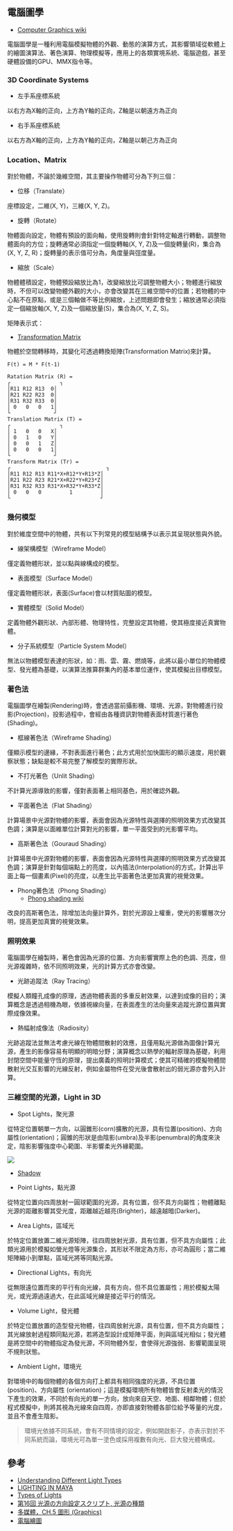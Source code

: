 ## 電腦圖學

+ [Computer Graphics wiki](https://en.wikipedia.org/wiki/Computer_graphics)

電腦圖學是一種利用電腦模擬物體的外觀、動態的演算方式，其影響領域從軟體上的繪圖演算法、著色演算、物理模擬等，應用上的各類實境系統、電腦遊戲，甚至硬體設備的GPU、MMX指令等。

### 3D Coordinate Systems

+ 左手系座標系統

以右方為X軸的正向，上方為Y軸的正向，Z軸是以朝遠方為正向

+ 右手系座標系統

以右方為X軸的正向，上方為Y軸的正向，Z軸是以朝己方為正向

### Location、Matrix

對於物體，不論於幾維空間，其主要操作物體可分為下列三個：

+ 位移（Translate）

座標設定，二維(X, Y)，三維(X, Y, Z)。

+ 旋轉（Rotate）

物體面向設定，物體有預設的面向軸，使用旋轉則會針對特定軸進行轉動，調整物體面向的方位；旋轉通常必須指定一個旋轉軸(X, Y, Z)及一個旋轉量(R)，集合為(X, Y, Z, R)；旋轉量的表示值可分為，角度量與弳度量。

+ 縮放（Scale）

物體體積設定，物體預設縮放比為1，改變縮放比可調整物體大小；物體進行縮放時，不但可以改變物體外觀的大小，亦會改變其在三維空間中的位置；若物體的中心點不在原點，或是三個軸做不等比例縮放，上述問題即會發生；縮放通常必須指定一個縮放軸(X, Y, Z)及一個縮放量(S)，集合為(X, Y, Z, S)。

矩陣表示式：

+ [Transformation Matrix](https://en.wikipedia.org/wiki/Transformation_matrix)

物體於空間轉移時，其變化可透過轉換矩陣(Transformation Matrix)來計算。

```
F(t) = M * F(t-1)

Ratation Matrix (R) =
┌    	         ┐
│R11 R12 R13  0│
│R21 R22 R23  0│
│R31 R32 R33  0│
│ 0   0   0   1│
└              ┘
Translation Matrix (T) =
┌    	         ┐
│ 1   0   0   X│
│ 0   1   0   Y│
│ 0   0   1   Z│
│ 0   0   0   1│
└              ┘
Transform Matrix (Tr) =
┌	                            ┐
│R11 R12 R13 R11*X+R12*Y+R13*Z│
│R21 R22 R23 R21*X+R22*Y+R23*Z│
│R31 R32 R33 R31*X+R32*Y+R33*Z│
│ 0   0   0         1         │
└                             ┘
```

### 幾何模型

對於維度空間中的物體，共有以下列常見的模型結構予以表示其呈現狀態與外貌。

+ 線架構模型（Wireframe Model）

僅定義物體形狀，並以點與線構成的模型。

+ 表面模型（Surface Model）

僅定義物體形狀，表面(Surface)會以材質貼圖的模型。

+ 實體模型（Solid Model）

定義物體外觀形狀、內部形體、物理特性，完整設定其物體，使其極度接近真實物體。

+ 分子系統模型（Particle System Model）

無法以物體模型表達的形狀，如：雨、雲、霧、燃燒等，此將以最小單位的物體模型、發光體為基礎，以演算法推算群集內的基本單位運作，使其模擬出目標模型。

### 著色法

電腦圖學在繪製(Rendering)時，會透過當前攝影機、環境、光源，對物體進行投影(Projection)，投影過程中，會經由各種資訊對物體表面材質進行著色(Shading)。

+ 框線著色法（Wireframe Shading）

僅顯示模型的邊緣，不對表面進行著色；此方式用於加快圖形的顯示速度，用於觀察狀態；缺點是較不易完整了解模型的實際形狀。

+ 不打光著色（Unlit Shading）

不計算光源導致的影響，僅對表面著上相同基色，用於確認外觀。

+ 平面著色法（Flat Shading）

計算場景中光源對物體的影響，表面會因為光源特性與選擇的照明效果方式改變其色調；演算是以面維單位計算對光的影響，單一平面受到的光影響平均。

+ 高斯著色法（Gouraud Shading）

計算場景中光源對物體的影響，表面會因為光源特性與選擇的照明效果方式改變其色調；演算是針對每個端點上的亮度，以內插法(Interpolation)的方式，計算出平面上每一個畫素(Pixel)的亮度，以產生比平面著色法更加真實的視覺效果。

+ Phong著色法（Phong Shading）
    - [Phong shading wiki](https://en.wikipedia.org/wiki/Phong_shading)

改良的高斯著色法，除增加法向量計算外，對於光源設上權重，使光的影響層次分明，提高更加真實的視覺效果。

### 照明效果

電腦圖學在繪製時，著色會因為光源的位置、方向影響實際上色的色調、亮度，但光源複雜時，依不同照明效果，光的計算方式亦會改變。

+ 光跡追蹤法（Ray Tracing）

模擬人類瞳孔成像的原理，透過物體表面的多重反射效果，以達到成像的目的；演算概念是透過相機為眼，依據視線向量，在表面產生的法向量來追蹤光源位置與實際成像效果。

+ 熱幅射成像法（Radiosity）

光跡追蹤法並無法考慮光線在物體間散射的效應，且僅用點光源做為圖像計算光源，產生的影像容易有明顯的明暗分野；演算概念以熱學的輻射原理為基礎，利用封閉空間中能量守恆的原理，提出廣義的照明計算模式；使其可精確的模擬物體間散射光交互影響的光線反射，例如金屬物件在受光後會散射出的弱光源亦會列入計算。


### 三維空間的光源，Light in 3D

+ Spot Lights，聚光源

從特定位置朝單一方向，以圓錐形(corn)擴散的光源，具有位置(position)、方向屬性(orientation)；圓錐的形狀是由陰影(umbra)及半影(penumbra)的角度來決定，陰影影響強度中心範圍、半影響柔光外緣範圍。

![](https://upload.wikimedia.org/wikipedia/commons/thumb/0/0d/Umbra01.svg/1280px-Umbra01.svg.png)
+ [Shadow](http://www.cyberphysics.co.uk/topics/light/shadow/shadow.htm)

+ Point Lights，點光源

從特定位置向四周放射一圓球範圍的光源，具有位置，但不具方向屬性；物體離點光源的距離影響其受光度，距離越近越亮(Brighter)，越遠越暗(Darker)。

+ Area Lights，區域光

於特定位置放置二維光源矩陣，往四周放射光源，具有位置，但不具方向屬性；此類光源用於模擬如螢光燈等光源集合，其形狀不限定為方形，亦可為圓形；當二維矩陣縮小到單點，區域光將等同點光源。

+ Directional Lights，有向光

從無限遠位置而來的平行有向光線，具有方向，但不具位置屬性；用於模擬太陽光，或光源過遠過大，在此區域光線是接近平行的情況。

+ Volume Light，發光體

於特定位置放置的造型發光物體，往四周放射光源，具有位置，但不具方向屬性；其光線放射過程類同點光源，若將造型設計成矩陣平面，則與區域光相似；發光體是將空間中的物體指定為發光源，不同物體外型，會使得光源強弱、影響範圍呈現不規則狀態。

+ Ambient Light，環境光

對環境中的每個物體的各個方向打上都具有相同強度的光源，不具位置 (position)、方向屬性 (orientation)；這是模擬環境所有物體皆會反射柔光的情況下產生的效果，不同於有向光的單一方向，放向來自天空、地面、相鄰物體；但於程式模擬中，則將其視為光線來自四周，亦即直接對物體各部位給予等量的光度，並且不會產生陰影。
> 環境光依據不同系統，會有不同情境的設定，例如開啟影子，亦表示對於不同系統而論，環境光可為單一塗色或採用複數有向光、巨大發光體構成。


## 參考

+ [Understanding Different Light Types](http://blog.digitaltutors.com/understanding-different-light-types/)
+ [LIGHTING IN MAYA](http://web.cse.ohio-state.edu/~parent/classes/682/WI12/TechReports/lighting.pdf)
+ [Types of Lights](http://digital-lighting.150m.com/ch02lev1sec2.html)
+ [第16回 光源の方向設定スクリプト, 光源の種類](https://shade3d.jp/training/shallwecustomize/16.html)
+ [多媒體，CH.5 圖形 (Graphics)](http://www.cs.nthu.edu.tw/~snyang/mmedia/mm_ch5.html)
+ [電腦繪圖](http://www.me.lhu.edu.tw/~tin/g/VR/chap5.pdf)

